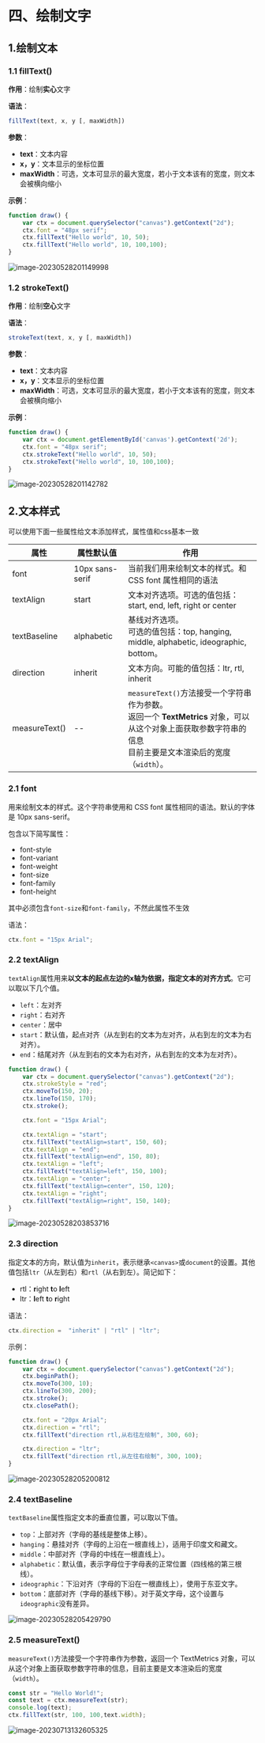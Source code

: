 # 四、绘制文字

## 1.绘制文本

### 1.1 fillText()

**作用**：绘制**实心**文字

**语法**：

```js
fillText(text, x, y [, maxWidth])
```

**参数**：

- **text**：文本内容
- **x，y**：文本显示的坐标位置
- **maxWidth**：可选，文本可显示的最大宽度，若小于文本该有的宽度，则文本会被横向缩小

**示例**：

```js
function draw() {
    var ctx = document.querySelector("canvas").getContext("2d");
    ctx.font = "48px serif";
    ctx.fillText("Hello world", 10, 50);
    ctx.fillText("Hello world", 10, 100,100);
}
```

![image-20230528201149998](https://gitee.com/xarzhi/picture/raw/master/img/image-20230528201149998.png)



### 1.2 strokeText()

**作用**：绘制**空心**文字

**语法**：

```js
strokeText(text, x, y [, maxWidth])
```

**参数**：

- **text**：文本内容
- **x，y**：文本显示的坐标位置
- **maxWidth**：可选，文本可显示的最大宽度，若小于文本该有的宽度，则文本会被横向缩小

**示例**：

```js
function draw() {
    var ctx = document.getElementById('canvas').getContext('2d');
    ctx.font = "48px serif";
    ctx.strokeText("Hello world", 10, 50);
    ctx.strokeText("Hello world", 10, 100,100);
}
```

![image-20230528201142782](https://gitee.com/xarzhi/picture/raw/master/img/image-20230528201142782.png)



## 2.文本样式

可以使用下面一些属性给文本添加样式，属性值和css基本一致

| 属性          | 属性默认值      | 作用                                                         |
| ------------- | --------------- | ------------------------------------------------------------ |
| font          | 10px sans-serif | 当前我们用来绘制文本的样式。和 CSS font 属性相同的语法       |
| textAlign     | start           | 文本对齐选项。可选的值包括：start, end, left, right or center |
| textBaseline  | alphabetic      | 基线对齐选项。<br/>可选的值包括：top, hanging, middle, alphabetic, ideographic, bottom。 |
| direction     | inherit         | 文本方向。可能的值包括：ltr, rtl, inherit                    |
| measureText() | --              | `measureText()`方法接受一个字符串作为参数。<br>返回一个 **TextMetrics** 对象，可以从这个对象上面获取参数字符串的信息<br/>目前主要是文本渲染后的宽度（`width`）。 |

### 2.1 font

用来绘制文本的样式。这个字符串使用和 CSS font 属性相同的语法。默认的字体是 10px sans-serif。

包含以下简写属性：

- font-style
- font-variant
- font-weight
- font-size
- font-family
- font-height

其中必须包含`font-size`和`font-family`，不然此属性不生效

语法：

```js
ctx.font = "15px Arial";
```



### 2.2 textAlign

`textAlign`属性用来**以文本的起点左边的x轴为依据，指定文本的对齐方式**。它可以取以下几个值。

- `left`：左对齐
- `right`：右对齐
- `center`：居中
- `start`：默认值，起点对齐（从左到右的文本为左对齐，从右到左的文本为右对齐）。
- `end`：结尾对齐（从左到右的文本为右对齐，从右到左的文本为左对齐）。

```js
function draw() {
    var ctx = document.querySelector("canvas").getContext("2d");
    ctx.strokeStyle = "red";
    ctx.moveTo(150, 20);
    ctx.lineTo(150, 170);
    ctx.stroke();

    ctx.font = "15px Arial";

    ctx.textAlign = "start";
    ctx.fillText("textAlign=start", 150, 60);
    ctx.textAlign = "end";
    ctx.fillText("textAlign=end", 150, 80);
    ctx.textAlign = "left";
    ctx.fillText("textAlign=left", 150, 100);
    ctx.textAlign = "center";
    ctx.fillText("textAlign=center", 150, 120);
    ctx.textAlign = "right";
    ctx.fillText("textAlign=right", 150, 140);
}
```

![image-20230528203853716](https://gitee.com/xarzhi/picture/raw/master/img/image-20230528203853716.png)

### 2.3 direction

指定文本的方向，默认值为`inherit`，表示继承`<canvas>`或`document`的设置。其他值包括`ltr`（从左到右）和`rtl`（从右到左）。简记如下：

- rtl：**r**ight **t**o **l**eft
- ltr：**l**eft **t**o **r**ight

语法：

```js
ctx.direction =  "inherit" | "rtl" | "ltr";
```

示例：

```js
function draw() {
    var ctx = document.querySelector("canvas").getContext("2d");
    ctx.beginPath();
    ctx.moveTo(300, 10);
    ctx.lineTo(300, 200);
    ctx.stroke();
    ctx.closePath();

    ctx.font = "20px Arial";
    ctx.direction = "rtl";
    ctx.fillText("direction rtl,从右往左绘制", 300, 60);

    ctx.direction = "ltr";
    ctx.fillText("direction rtl,从左往右绘制", 300, 100);
}
```



![image-20230528205200812](https://gitee.com/xarzhi/picture/raw/master/img/image-20230528205200812.png)

### 2.4 textBaseline

`textBaseline`属性指定文本的垂直位置，可以取以下值。

- `top`：上部对齐（字母的基线是整体上移）。
- `hanging`：悬挂对齐（字母的上沿在一根直线上），适用于印度文和藏文。
- `middle`：中部对齐（字母的中线在一根直线上）。
- `alphabetic`：默认值，表示字母位于字母表的正常位置（四线格的第三根线）。
- `ideographic`：下沿对齐（字母的下沿在一根直线上），使用于东亚文字。
- `bottom`：底部对齐（字母的基线下移）。对于英文字母，这个设置与`ideographic`没有差异。

![image-20230528205429790](https://gitee.com/xarzhi/picture/raw/master/img/image-20230528205429790.png)



### 2.5 measureText()

`measureText()`方法接受一个字符串作为参数，返回一个 TextMetrics 对象，可以从这个对象上面获取参数字符串的信息，目前主要是文本渲染后的宽度（`width`）。

```js
const str = "Hello World!";
const text = ctx.measureText(str);
console.log(text);
ctx.fillText(str, 100, 100,text.width);
```

![image-20230713132605325](https://gitee.com/xarzhi/picture/raw/master/img/image-20230713132605325.png)
